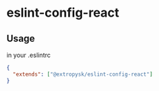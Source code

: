 # eslint-config-react

## Usage

in your .eslintrc

```json
{
  "extends": ["@extropysk/eslint-config-react"]
}
```
